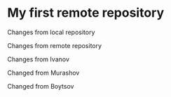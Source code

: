 # My first remote repository

Changes from local repository

Changes from remote repository

Changes from Ivanov

Changed from Murashov

Changed from Boytsov

